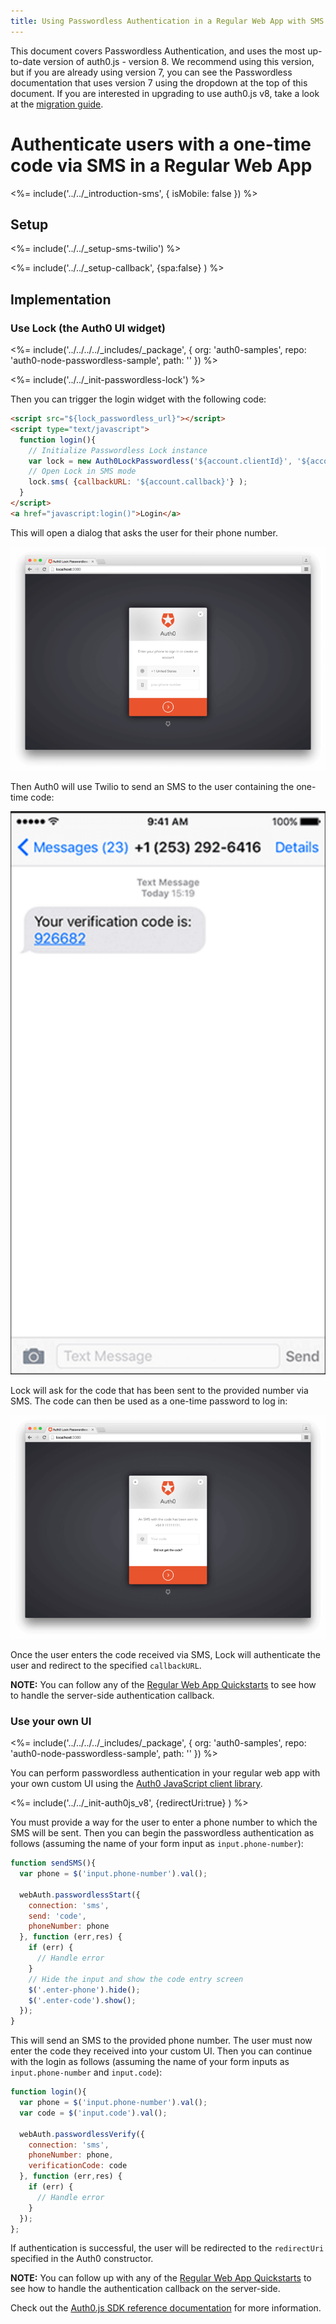```yaml
---
title: Using Passwordless Authentication in a Regular Web App with SMS
---
```


<div class="alert alert-info">
This document covers Passwordless Authentication, and uses the most up-to-date version of auth0.js - version 8. We recommend using this version, but if you are already using version 7, you can see the Passwordless documentation that uses version 7 using the dropdown at the top of this document. If you are interested in upgrading to use auth0.js v8, take a look at the <a href="/libraries/auth0js/v8/migration-guide">migration guide</a>.
</div>

# Authenticate users with a one-time code via SMS in a Regular Web App

<%= include('../../_introduction-sms', { isMobile: false }) %>

## Setup

<%= include('../../_setup-sms-twilio') %>

<%= include('../../_setup-callback', {spa:false} ) %>

## Implementation

### Use Lock (the Auth0 UI widget)

<%= include('../../../../_includes/_package', {
  org: 'auth0-samples',
  repo: 'auth0-node-passwordless-sample',
  path: ''
}) %>

<%= include('../../_init-passwordless-lock') %>

Then you can trigger the login widget with the following code:

```html
<script src="${lock_passwordless_url}"></script>
<script type="text/javascript">
  function login(){
    // Initialize Passwordless Lock instance
    var lock = new Auth0LockPasswordless('${account.clientId}', '${account.namespace}');
    // Open Lock in SMS mode
    lock.sms( {callbackURL: '${account.callback}'} );
  }
</script>
<a href="javascript:login()">Login</a>
```

This will open a dialog that asks the user for their phone number.

![](/media/articles/connections/passwordless/passwordless-sms-enter-phone-web.png)

Then Auth0 will use Twilio to send an SMS to the user containing the one-time code:

<div class="phone-mockup"><img src="/media/articles/connections/passwordless/passwordless-sms-receive-code-web.png" alt="SMS one-time code"/></div>

Lock will ask for the code that has been sent to the provided number via SMS. The code can then be used as a one-time password to log in:

![](/media/articles/connections/passwordless/passwordless-sms-enter-code-web.png)

Once the user enters the code received via SMS, Lock will authenticate the user and redirect to the specified `callbackURL`.

**NOTE:** You can follow any of the [Regular Web App Quickstarts](/quickstart/webapp) to see how to handle the server-side authentication callback.

### Use your own UI

<%= include('../../../../_includes/_package', {
  org: 'auth0-samples',
  repo: 'auth0-node-passwordless-sample',
  path: ''
}) %>

You can perform passwordless authentication in your regular web app with your own custom UI using the [Auth0 JavaScript client library](/libraries/auth0js).

<%= include('../../_init-auth0js_v8', {redirectUri:true} ) %>

You must provide a way for the user to enter a phone number to which the SMS will be sent. Then you can begin the passwordless authentication as follows (assuming the name of your form input as `input.phone-number`):

```js
function sendSMS(){
  var phone = $('input.phone-number').val();

  webAuth.passwordlessStart({
    connection: 'sms',
    send: 'code',
    phoneNumber: phone
  }, function (err,res) {
    if (err) {
      // Handle error
    }
    // Hide the input and show the code entry screen
    $('.enter-phone').hide();
    $('.enter-code').show();
  });
}
```

This will send an SMS to the provided phone number. The user must now enter the code they received into your custom UI. Then you can continue with the login as follows (assuming the name of your form inputs as `input.phone-number` and `input.code`):

```js
function login(){
  var phone = $('input.phone-number').val();
  var code = $('input.code').val();
  
  webAuth.passwordlessVerify({
    connection: 'sms',
    phoneNumber: phone,
    verificationCode: code
  }, function (err,res) {
    if (err) {
      // Handle error
    }
  });
};
```

If authentication is successful, the user will be redirected to the `redirectUri` specified in the Auth0 constructor.

**NOTE:** You can follow up with any of the [Regular Web App Quickstarts](/quickstart/webapp) to see how to handle the authentication callback on the server-side.

Check out the [Auth0.js SDK reference documentation](/libraries/auth0js) for more information.